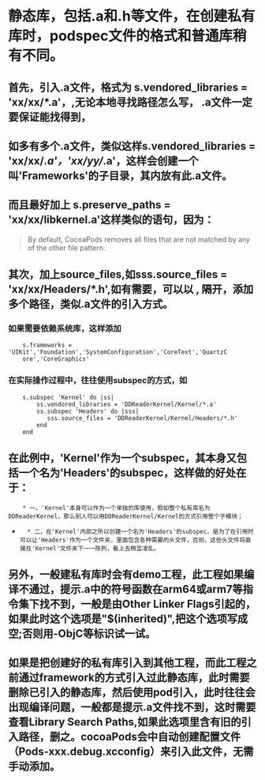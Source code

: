 #  静态库，包括.a和.h等文件，在创建私有库时，podspec文件的格式和普通库稍有不同。

##     首先，引入.a文件，格式为 s.vendored_libraries = 'xx/xx/*.a'，,无论本地寻找路径怎么写， .a文件一定要保证能找得到，
## 如多有多个.a文件，类似这样s.vendored_libraries = 'xx/xx/*.a'，'xx/yy/*.a'，这样会创建一个叫'Frameworks'的子目录，其内放有此.a文件。   
## 而且最好加上 s.preserve_paths = 'xx/xx/libkernel.a'这样类似的语句，因为：
    
> By default, CocoaPods removes all files that are not matched by any of the other file pattern.  
    
##     其次，加上source_files,如sss.source_files = 'xx/xx/Headers/*.h',如有需要，可以以 , 隔开，添加多个路径，类似.a文件的引入方式。
    
###     如果需要依赖系统库，这样添加 
```
    s.frameworks =                         
'UIKit','Foundation','SystemConfiguration','CoreText','QuartzC  
    ore','CoreGraphics'
```
    
### 在实际操作过程中，往往使用subspec的方式，如
    
```
    s.subspec 'Kernel' do |ss|
        ss.vendored_libraries = 'DDReaderKernel/Kernel/*.a'
        ss.subspec 'Headers' do |sss|
           sss.source_files = 'DDReaderKernel/Kernel/Headers/*.h'
        end
    end
```
    
##     在此例中，'Kernel'作为一个subspec，其本身又包括一个名为'Headers'的subspec，这样做的好处在于：
    
		* 一，'Kernel'本身可以作为一个单独的库使用，假如整个私有库名为DDReaderKernel，那么别人可以用DDReaderKernel/Kernel的方式引用整个子模块；
*     
		* 二，在'Kernel'内部之所以创建一个名为'Headers'的subspec，是为了在引用时可以让'Headers'作为一个文件夹，里面包含各种需要的头文件，否则，这些头文件将直接在'Kernel'文件夹下一一陈列，看上去稍显凌乱。
    
##     另外，一般建私有库时会有demo工程，此工程如果编译不通过，提示.a中的符号函数在arm64或arm7等指令集下找不到，一般是由Other Linker Flags引起的，如果此时这个选项是"$(inherited)",把这个选项写成空;否则用-ObjC等标识试一试。
    
##     如果是把创建好的私有库引入到其他工程，而此工程之前通过framework的方式引入过此静态库，此时需要删除已引入的静态库，然后使用pod引入，此时往往会出现编译问题，一般都是提示.a文件找不到，这时需要查看Library Search Paths,如果此选项里含有旧的引入路径，删之。cocoaPods会中自动创建配置文件（Pods-xxx.debug.xcconfig）来引入此文件，无需手动添加。